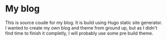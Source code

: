 # My blog

This is source coude for my blog. It is build using Hugo static site generator. I wanted to create my own blog and theme from ground up, but as I didn't find time to finish it completly, I will probably use some pre build theme.
